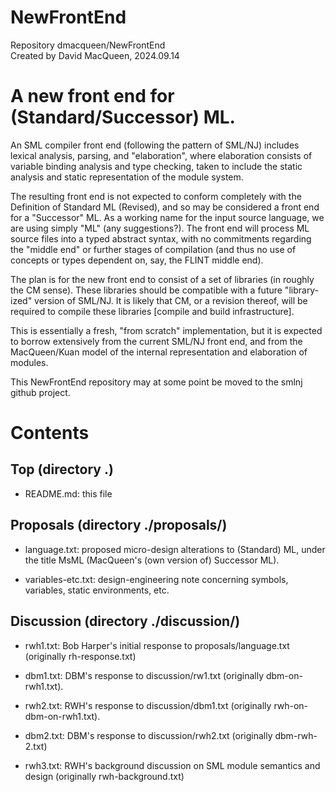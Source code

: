 # NewFrontEnd

Repository dmacqueen/NewFrontEnd  
Created by David MacQueen, 2024.09.14 

# A new front end for (Standard/Successor) ML.

An SML compiler front end (following the pattern of SML/NJ) includes lexical analysis, parsing, and "elaboration", where elaboration consists of variable binding analysis and type checking, taken to include the static analysis and static representation of the module system.

The resulting front end is not expected to conform completely with the Definition of Standard ML (Revised), and so may be considered a front end for a "Successor" ML.  As a working name for the input source language, we are using simply "ML" (any suggestions?).  The front end will process ML source files into a typed abstract syntax, with no commitments regarding the "middle end" or further stages of compilation (and thus no use of concepts or types dependent on, say, the FLINT middle end).

The plan is for the new front end to consist of a set of libraries (in roughly the CM sense). These libraries should be compatible with a future "library-ized" version of SML/NJ.  It is likely that CM, or a revision thereof, will be required to compile these libraries [compile and build infrastructure].

This is essentially a fresh, "from scratch" implementation, but it is expected to borrow extensively from the current SML/NJ front end, and from the MacQueen/Kuan model of the internal representation and elaboration of modules.

This NewFrontEnd repository may at some point be moved to the smlnj github project.

# Contents

## Top (directory .)

- README.md: this file

## Proposals (directory ./proposals/)

- language.txt: proposed micro-design alterations to (Standard) ML, under the title MsML
  (MacQueen's (own version of) Successor ML).
  
- variables-etc.txt: design-engineering note concerning symbols, variables, static environments, etc.

## Discussion (directory ./discussion/)

- rwh1.txt: Bob Harper's initial response to proposals/language.txt (originally rh-response.txt)

- dbm1.txt: DBM's response to discussion/rw1.txt (originally dbm-on-rwh1.txt).

- rwh2.txt: RWH's response to discussion/dbm1.txt (originally rwh-on-dbm-on-rwh1.txt).

- dbm2.txt: DBM's response to discussion/rwh2.txt (originally dbm-rwh-2.txt)

- rwh3.txt: RWH's background discussion on SML module semantics and design (originally rwh-background.txt)
